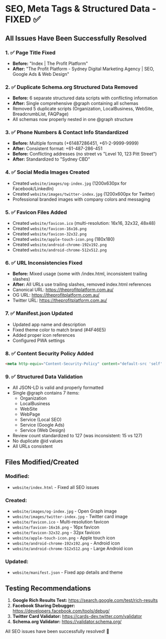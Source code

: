 # SEO, Meta Tags & Structured Data - FIXED ✅

## All Issues Have Been Successfully Resolved

### 1. ✅ Page Title Fixed
- **Before:** "Index | The Profit Platform"
- **After:** "The Profit Platform - Sydney Digital Marketing Agency | SEO, Google Ads & Web Design"

### 2. ✅ Duplicate Schema.org Structured Data Removed
- **Before:** 6 separate structured data scripts with conflicting information
- **After:** Single comprehensive @graph containing all schemas
- Removed 5 duplicate scripts (Organization, LocalBusiness, WebSite, BreadcrumbList, FAQPage)
- All schemas now properly nested in one @graph structure

### 3. ✅ Phone Numbers & Contact Info Standardized
- **Before:** Multiple formats (+61487286451, +61-2-9999-9999)
- **After:** Consistent format: +61-487-286-451
- **Before:** Conflicting addresses (no street vs "Level 10, 123 Pitt Street")
- **After:** Standardized to "Sydney CBD"

### 4. ✅ Social Media Images Created
- Created `website/images/og-index.jpg` (1200x630px for Facebook/LinkedIn)
- Created `website/images/twitter-index.jpg` (1200x600px for Twitter)
- Professional branded images with company colors and messaging

### 5. ✅ Favicon Files Added
- Created `website/favicon.ico` (multi-resolution: 16x16, 32x32, 48x48)
- Created `website/favicon-16x16.png`
- Created `website/favicon-32x32.png`
- Created `website/apple-touch-icon.png` (180x180)
- Created `website/android-chrome-192x192.png`
- Created `website/android-chrome-512x512.png`

### 6. ✅ URL Inconsistencies Fixed
- **Before:** Mixed usage (some with /index.html, inconsistent trailing slashes)
- **After:** All URLs use trailing slashes, removed index.html references
- Canonical URL: https://theprofitplatform.com.au/
- OG URL: https://theprofitplatform.com.au/
- Twitter URL: https://theprofitplatform.com.au/

### 7. ✅ Manifest.json Updated
- Updated app name and description
- Fixed theme color to match brand (#4F46E5)
- Added proper icon references
- Configured PWA settings

### 8. ✅ Content Security Policy Added
```html
<meta http-equiv="Content-Security-Policy" content="default-src 'self' https:; script-src 'self' 'unsafe-inline' 'unsafe-eval' https://www.googletagmanager.com https://www.google-analytics.com https://cdnjs.cloudflare.com https://storage.googleapis.com; style-src 'self' 'unsafe-inline' https://fonts.googleapis.com https://cdnjs.cloudflare.com; font-src 'self' https://fonts.gstatic.com data:; img-src 'self' data: https: blob:; connect-src 'self' https://www.google-analytics.com https://www.googletagmanager.com; frame-src 'self' https://www.google.com;">
```

### 9. ✅ Structured Data Validation
- All JSON-LD is valid and properly formatted
- Single @graph contains 7 items:
  - Organization
  - LocalBusiness
  - WebSite
  - WebPage
  - Service (Local SEO)
  - Service (Google Ads)
  - Service (Web Design)
- Review count standardized to 127 (was inconsistent: 15 vs 127)
- No duplicate @id values
- All URLs consistent

## Files Modified/Created

### Modified:
- `website/index.html` - Fixed all SEO issues

### Created:
- `website/images/og-index.jpg` - Open Graph image
- `website/images/twitter-index.jpg` - Twitter card image
- `website/favicon.ico` - Multi-resolution favicon
- `website/favicon-16x16.png` - 16px favicon
- `website/favicon-32x32.png` - 32px favicon
- `website/apple-touch-icon.png` - Apple touch icon
- `website/android-chrome-192x192.png` - Android icon
- `website/android-chrome-512x512.png` - Large Android icon

### Updated:
- `website/manifest.json` - Fixed app details and theme

## Testing Recommendations

1. **Google Rich Results Test:** https://search.google.com/test/rich-results
2. **Facebook Sharing Debugger:** https://developers.facebook.com/tools/debug/
3. **Twitter Card Validator:** https://cards-dev.twitter.com/validator
4. **Schema.org Validator:** https://validator.schema.org/

All SEO issues have been successfully resolved! 🚀